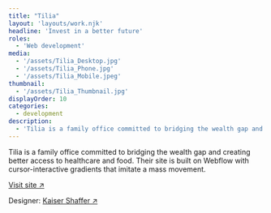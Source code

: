 ```yaml
---
title: "Tilia"
layout: 'layouts/work.njk'
headline: 'Invest in a better future'
roles: 
  - 'Web development'
media: 
  - '/assets/Tilia_Desktop.jpg'
  - '/assets/Tilia_Phone.jpg'
  - '/assets/Tilia_Mobile.jpeg'
thumbnail:
  - '/assets/Tilia_Thumbnail.jpg'
displayOrder: 10
categories:
  - development
description:
  - 'Tilia is a family office committed to bridging the wealth gap and creating better access to healthcare and food. Their site is built on Webflow with cursor-interactive gradients that imitate a mass movement.'
---
```


Tilia is a family office committed to bridging the wealth gap and creating better access to healthcare and food. Their site is built on Webflow with cursor-interactive gradients that imitate a mass movement. 

<a href="https://tilia.family" target="_blank" rel="noopener noreferrer">Visit site ↗</a>

Designer: <a href="https://kaisershaffer.com/" target="_blank" rel="noopener noreferrer">Kaiser Shaffer ↗</a>